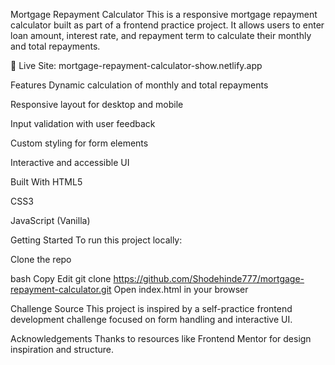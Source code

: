 Mortgage Repayment Calculator
This is a responsive mortgage repayment calculator built as part of a frontend practice project. It allows users to enter loan amount, interest rate, and repayment term to calculate their monthly and total repayments.

🔗 Live Site: mortgage-repayment-calculator-show.netlify.app

Features
Dynamic calculation of monthly and total repayments

Responsive layout for desktop and mobile

Input validation with user feedback

Custom styling for form elements

Interactive and accessible UI

Built With
HTML5

CSS3

JavaScript (Vanilla)

Getting Started
To run this project locally:

Clone the repo

bash
Copy
Edit
git clone https://github.com/Shodehinde777/mortgage-repayment-calculator.git
Open index.html in your browser

Challenge Source
This project is inspired by a self-practice frontend development challenge focused on form handling and interactive UI.

Acknowledgements
Thanks to resources like Frontend Mentor for design inspiration and structure.

